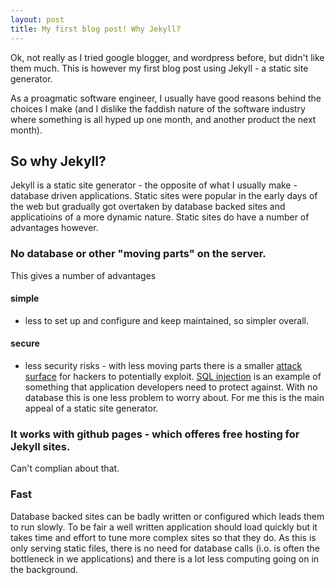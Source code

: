```yaml
---
layout: post
title: My first blog post! Why Jekyll? 
---
```


Ok, not really as I tried google blogger, and wordpress before, but didn't like them much.
This is however my first blog post using Jekyll - a static site generator. 

As a proagmatic software engineer, I usually have good reasons behind the choices I make (and I dislike the faddish nature of the software industry where something is all hyped up one month, and another product the next month).

## So why Jekyll?


Jekyll is a static site generator - the opposite of what I usually make - database driven applications. Static sites were popular in the early days of the web but gradually got overtaken by database backed sites and applicatioins of a more dynamic nature. 
Static sites do have a number of advantages however. 

### No database or other "moving parts" on the server. 
This gives a number of advantages

#### simple
 - less to set up and configure and keep maintained, so simpler overall.

#### secure
 - less security risks - with less moving parts there is a smaller [attack surface](https://en.wikipedia.org/wiki/Attack_surface) for hackers to potentially exploit. [SQL injection](https://en.wikipedia.org/wiki/SQL_injection) is an example of something that application developers need to protect against. With no database this is one less problem to worry about. For me this is the main appeal of a static site generator.


### It works with github pages - which offeres free hosting for Jekyll sites. 

Can't complian about that.

### Fast

Database backed sites can be badly written or configured which leads them to run slowly. To be fair a well written application should load quickly but it takes time and effort to tune more complex sites so that they do. 
As this is only serving static files, there is no need for database calls (i.o. is often the bottleneck in we applications) and there is a lot less computing going on in the background. 